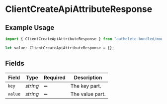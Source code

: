# ClientCreateApiAttributeResponse

## Example Usage

```typescript
import { ClientCreateApiAttributeResponse } from "authelete-bundled/models/operations";

let value: ClientCreateApiAttributeResponse = {};
```

## Fields

| Field              | Type               | Required           | Description        |
| ------------------ | ------------------ | ------------------ | ------------------ |
| `key`              | *string*           | :heavy_minus_sign: | The key part.      |
| `value`            | *string*           | :heavy_minus_sign: | The value part.    |